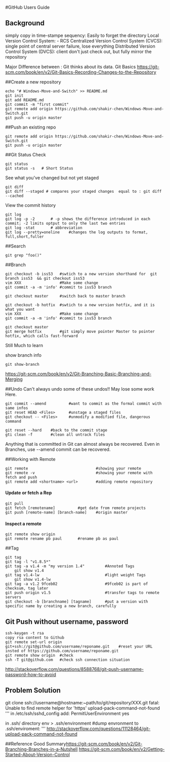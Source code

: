 #GitHub Users Guide
## Background
simply copy in time-stampe sequency: Easily to forget the directory
Local Version Control System: - RCS
Centralized Version Control System (CVCS): single point of central server failure, lose everything
Distributed Version Control System (DVCS): client don't just check out, but fully mirror the repository

Major Difference between : Git thinks about its data.
Git Basics <https://git-scm.com/book/en/v2/Git-Basics-Recording-Changes-to-the-Repository>



##Create a new repository
```
echo "# Windows-Move-and-Switch" >> README.md
git init
git add README.md
git commit -m "first commit"
git remote add origin https://github.com/shakir-chen/Windows-Move-and-Switch.git
git push -u origin master
```

##Push an existing repo
```
git remote add origin https://github.com/shakir-chen/Windows-Move-and-Switch.git
git push -u origin master
```

##Git Status Check
```
git status
git status -s   # Short Status
```
See what you've changed but not yet staged
```
git diff
git diff --staged # compares your staged changes  equal to : git diff --cached
```
View the commit history

```
git log
git log -p -2       # -p shows the difference introduced in each commit; -2 limits optput to only the last two entries
git log -stat       # abbreviation
git log --pretty=oneline    #changes the log outputs to format,  full,short,fuller
```

##Search
```
git grep "foo()"
```

##Branch
```
git checkout -b iss53   #swtich to a new version shorthand for  git branch iss53  && git checkout iss53
vim XXX                 #Make some change
git commit -a -m 'info' #commit to iss53 branch

git checkout master     #switch back to master branch

git checkout -b hotfix  #swtich to a new version hotfix, and it is what you want
vim XXX                 #Make some change
git commit -a -m 'info' #commit to iss53 branch

git checkout master
git merge hotfix        #git simply move pointer Master to pointer hotfix, which calls fast-forward
```
Still Much to learn

show branch info
```
git show-branch
```

<https://git-scm.com/book/en/v2/Git-Branching-Basic-Branching-and-Merging>


##Undo
Can't always undo some of these undos!!
May lose some work Here.
```
git commit --amend          #want to commit as the formal commit with same infos
git reset HEAD <Files>      #unstage a staged files
git checkout -- <Files>     #unmodify a modified file, dangerous command
```
```
git reset --hard    #back to the commit stage
gti clean -f        #clean all untrack files
```
Anything that is committed in Git can almost always be recovered. Even in Branches, use --amend commit can be recovered.

##Working with Remote
```
git remote                              #showing your remote
git remote -v                           #showing your remote with fetch and push
git remote add <shortname> <url>        #adding remote repository
```
#### Update or fetch a Rep
```
git pull
git fetch [remotename]          #get date from remote projects
git push [remote-name] [branch-name]    #origin master
```
#### Inspect a remote
```
git remote show origin
git remote rename pb paul       #rename pb as paul
```

##Tag
```
git tag
git tag -l "v1.8.5*"
git tag -a v1.4 -m "my version 1.4"         #Annoted Tags
    git show v1.4
git tag v1.4-lw                             #light weight Tags
    git show v1.4-lw
git tag -a v1.2 9fceb02                     #9fceb02 is part of checksum, tag later
git push origin v1.5                        #transfer tags to remote servers
git checkout -b [branchname] [tagname]      #put a version with specific name by creating a new branch, carefully
```

## Git Push without username, password
```
ssh-keygen -t rsa
copy rsa content to Github
git remote set-url origin git+ssh://git@github.com/username/reponame.git    #reset your URL insted of https://github.com/username/reponame.git
git remote show origin  #check
ssh -T git@github.com   #check ssh connection situation
```
<http://stackoverflow.com/questions/8588768/git-push-username-password-how-to-avoid>

## Problem Solution
git clone ssh://username@hostname:~path/to/git/repository/XXX.git
fatal: Unable to find remote helper for 'https'
upload-pack-command-not-found
'''
in /etc/ssh/sshd_config add:
PermitUserEnvironment yes

in .ssh/ directory
env > .ssh/environment #dump envronment to .ssh/enviroment:
'''
<http://stackoverflow.com/questions/11128464/git-upload-pack-command-not-found>






##Reference
Good Summary<https://git-scm.com/book/en/v2/Git-Branching-Branches-in-a-Nutshell>
<https://git-scm.com/book/en/v2/Getting-Started-About-Version-Control>

